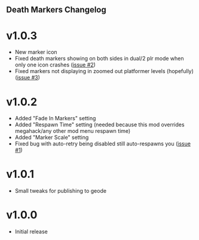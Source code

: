 ## Death Markers Changelog
# v1.0.3
- New marker icon
- Fixed death markers showing on both sides in dual/2 plr mode when only one icon crashes ([issue #2](https://github.com/Bean0of/deathmarkers/issues/2))
- Fixed markers not displaying in zoomed out platformer levels (hopefully) ([issue #3](https://github.com/Bean0of/deathmarkers/issues/3))
# v1.0.2
- Added "Fade In Markers" setting
- Added "Respawn Time" setting (needed because this mod overrides megahack/any other mod menu respawn time)
- Added "Marker Scale" setting
- Fixed bug with auto-retry being disabled still auto-respawns you ([issue #1](https://github.com/Bean0of/deathmarkers/issues/1))
# v1.0.1
- Small tweaks for publishing to geode
# v1.0.0
- Initial release
